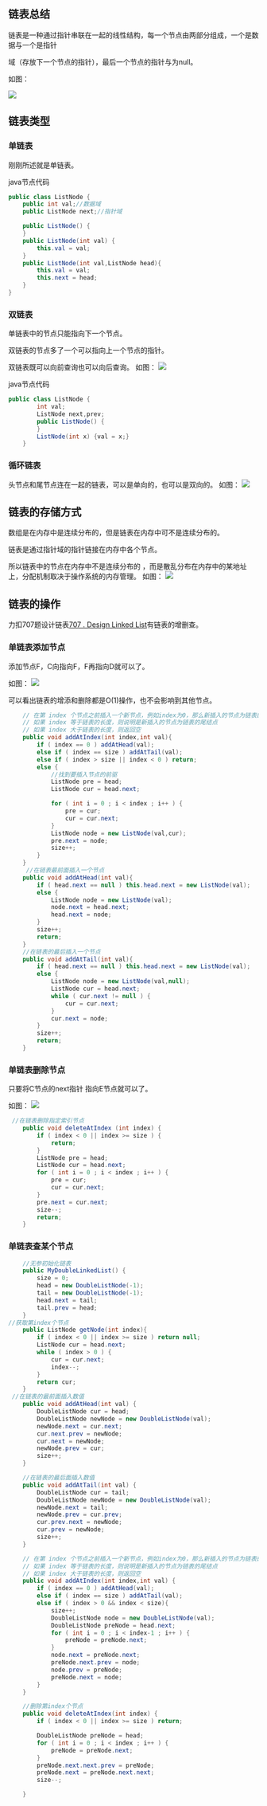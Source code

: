 ## 链表总结

链表是一种通过指针串联在一起的线性结构，每一个节点由两部分组成，一个是数据与一个是指针

域（存放下一个节点的指针），最后一个节点的指针与为null。

如图：

![](https://img-blog.csdnimg.cn/20200806194529815.png)

## 链表类型

### 单链表
刚刚所述就是单链表。

java节点代码
```java
public class ListNode {
    public int val;//数据域
    public ListNode next;//指针域

    public ListNode() {
    }
    public ListNode(int val) {
        this.val = val;
    }
    public ListNode(int val,ListNode head){
        this.val = val;
        this.next = head;
    }
}
```

### 双链表
单链表中的节点只能指向下一个节点。

双链表的节点多了一个可以指向上一个节点的指针。

双链表既可以向前查询也可以向后查询。
如图：
![](https://img-blog.csdnimg.cn/20200806194559317.png)

java节点代码
```java
public class ListNode {
        int val;
        ListNode next,prev;
        public ListNode() {
    	}
        ListNode(int x) {val = x;}
    }
```

### 循环链表
头节点和尾节点连在一起的链表，可以是单向的，也可以是双向的。
如图：
![](https://img-blog.csdnimg.cn/20200806194629603.png)

## 链表的存储方式

数组是在内存中是连续分布的，但是链表在内存中可不是连续分布的。

链表是通过指针域的指针链接在内存中各个节点。

所以链表中的节点在内存中不是连续分布的 ，而是散乱分布在内存中的某地址上，分配机制取决于操作系统的内存管理。
如图：
![](https://img-blog.csdnimg.cn/20200806194613920.png)

## 链表的操作

力扣707题设计链表[707 . Design Linked List](https://leetcode-cn.com/problems/design-linked-list/)有链表的增删查。

### 单链表添加节点

添加节点F，C向指向F，F再指向D就可以了。

如图：
![](https://img-blog.csdnimg.cn/20200806195134331.png)

可以看出链表的增添和删除都是O(1)操作，也不会影响到其他节点。

```java
    // 在第 index 个节点之前插入一个新节点，例如index为0，那么新插入的节点为链表的新头节点。
    // 如果 index 等于链表的长度，则说明是新插入的节点为链表的尾结点
    // 如果 index 大于链表的长度，则返回空
    public void addAtIndex(int index,int val){
        if ( index == 0 ) addAtHead(val);
        else if ( index == size ) addAtTail(val);
        else if ( index > size || index < 0 ) return;
        else {
            //找到要插入节点的前驱
            ListNode pre = head;
            ListNode cur = head.next;

            for ( int i = 0 ; i < index ; i++ ) {
                pre = cur;
                cur = cur.next;
            }
            ListNode node = new ListNode(val,cur);
            pre.next = node;
            size++;
        }
    }
     //在链表最前面插入一个节点
    public void addAtHead(int val){
        if ( head.next == null ) this.head.next = new ListNode(val);
        else {
            ListNode node = new ListNode(val);
            node.next = head.next;
            head.next = node;
        }
        size++;
        return;
    }
    //在链表的最后插入一个节点
    public void addAtTail(int val){
        if ( head.next == null ) this.head.next = new ListNode(val);
        else {
            ListNode node = new ListNode(val,null);
            ListNode cur = head.next;
            while ( cur.next != null ) {
                cur = cur.next;
            }
            cur.next = node;
        }
        size++;
        return;
    }
```

### 单链表删除节点

只要将C节点的next指针 指向E节点就可以了。

如图：
![](https://img-blog.csdnimg.cn/20200806195114541.png)

```java
 //在链表删除指定索引节点
    public void deleteAtIndex (int index) {
        if ( index < 0 || index >= size ) {
            return;
        }
        ListNode pre = head;
        ListNode cur = head.next;
        for ( int i = 0 ; i < index ; i++ ) {
            pre = cur;
            cur = cur.next;
        }
        pre.next = cur.next;
        size--;
        return;
    }

```

### 单链表查某个节点

```java
    //无参初始化链表
    public MyDoubleLinkedList() {
        size = 0;
        head = new DoubleListNode(-1);
        tail = new DoubleListNode(-1);
        head.next = tail;
        tail.prev = head;
    }
//获取第index个节点
    public ListNode getNode(int index){
        if ( index < 0 || index >= size ) return null;
        ListNode cur = head.next;
        while ( index > 0 ) {
            cur = cur.next;
            index--;
        }
        return cur;
    }
 //在链表的最前面插入数值
    public void addAtHead(int val) {
        DoubleListNode cur = head;
        DoubleListNode newNode = new DoubleListNode(val);
        newNode.next = cur.next;
        cur.next.prev = newNode;
        cur.next = newNode;
        newNode.prev = cur;
        size++;
    }

    //在链表的最后面插入数值
    public void addAtTail(int val) {
        DoubleListNode cur = tail;
        DoubleListNode newNode = new DoubleListNode(val);
        newNode.next = tail;
        newNode.prev = cur.prev;
        cur.prev.next = newNode;
        cur.prev = newNode;
        size++;
    }

    // 在第 index 个节点之前插入一个新节点，例如index为0，那么新插入的节点为链表的新头节点。
    // 如果 index 等于链表的长度，则说明是新插入的节点为链表的尾结点
    // 如果 index 大于链表的长度，则返回空
    public void addAtIndex(int index,int val) {
        if ( index == 0 ) addAtHead(val);
        else if ( index == size ) addAtTail(val);
        else if ( index > 0 && index < size){
            size++;
            DoubleListNode node = new DoubleListNode(val);
            DoubleListNode preNode = head.next;
            for ( int i = 0 ; i < index-1 ; i++ ) {
                preNode = preNode.next;
            }
            node.next = preNode.next;
            preNode.next.prev = node;
            node.prev = preNode;
            preNode.next = node;
        }
    }

    //删除第index个节点
    public void deleteAtIndex(int index) {
        if ( index < 0 || index >= size ) return;

        DoubleListNode preNode = head;
        for ( int i = 0 ; i < index ; i++ ) {
            preNode = preNode.next;
        }
        preNode.next.next.prev = preNode;
        preNode.next = preNode.next.next;
        size--;

    }
```



